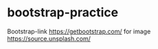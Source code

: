 # bootstrap-practice
Bootstrap-link 
https://getbootstrap.com/
for image
https://source.unsplash.com/
